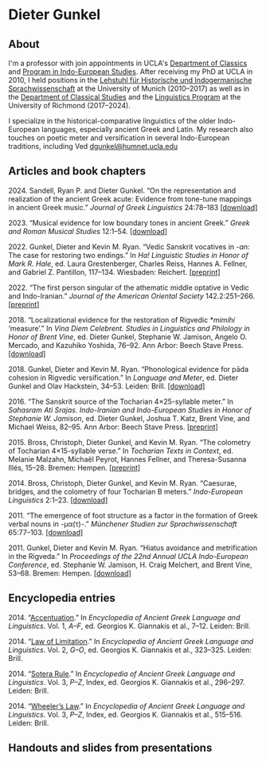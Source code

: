 # Dieter Gunkel
## About
I'm a professor with join appointments in UCLA's [Department of Classics](https://classics.ucla.edu) and [Program in Indo-European Studies](https://pies.ucla.edu). After receiving my PhD at UCLA in 2010, I held positions in the [Lehstuhl für Historische und Indogermanische Sprachwissenschaft](https://www.indogermanistik.uni-muenchen.de/index.html) at the University of Munich \(2010–2017\) as well as in the [Department of Classical Studies](https://classics.richmond.edu) and the [Linguistics Program](https://linguistics.richmond.edu) at the University of Richmond \(2017–2024\).  

I specialize in the historical-comparative linguistics of the older Indo-European languages, especially ancient Greek and Latin. My research also touches on poetic meter and versification in several Indo-European traditions, including Ved
dgunkel@humnet.ucla.edu 

## Articles and book chapters
2024\. Sandell, Ryan P. and Dieter Gunkel. “On the representation and realization of the ancient Greek acute: Evidence from tone-tune mappings in ancient Greek music.” *Journal of Greek Linguistics* 24:78–183 [\[download\]](https://brill.com/downloadpdf/view/journals/jgl/24/1/article-p78_4.pdf)  

2023\. “Musical evidence for low boundary tones in ancient Greek.” *Greek and Roman Musical Studies* 12:1–54. [\[download\]](https://ucla.box.com/s/nbyv0lckuqwwdfycnaiqn3zslz6hjtsq)  

2022\. Gunkel, Dieter and Kevin M. Ryan. “Vedic Sanskrit vocatives in *-an*: The case for restoring two endings.” In *Ha! Linguistic Studies in Honor of Mark R. Hale*, ed. Laura Grestenberger, Charles Reiss, Hannes A. Fellner, and Gabriel Z. Pantillon, 117–134. Wiesbaden: Reichert. [\[preprint\]](https://ucla.box.com/s/0vdt9xjr4l671rjjtd2ycxceryynggcv)  

2022\. “The first person singular of the athematic middle optative in Vedic and Indo-Iranian.” *Journal of the American Oriental Society* 142.2:251–266. [\[preprint\]](https://ucla.box.com/s/tw55k4ccmlkc0n7ktr457ede8ldjyng6)  

2018\. “Localizational evidence for the restoration of Rigvedic \**mimihí* ‘measure’.” In *Vina Diem Celebrent. Studies in Linguistics and Philology in Honor of Brent Vine*, ed. Dieter Gunkel, Stephanie W. Jamison, Angelo O. Mercado, and Kazuhiko Yoshida, 76–92. Ann Arbor: Beech Stave Press. [\[download\]](https://ucla.box.com/s/uf6kecsmsuuszxxosqwnjilxlmbah8bk)  

2018\. Gunkel, Dieter and Kevin M. Ryan. “Phonological evidence for pāda cohesion in Rigvedic versification.” In *Language and Meter*, ed. Dieter Gunkel and Olav Hackstein, 34–53. Leiden: Brill. [\[download\]](https://ucla.box.com/s/kgekwsfdom65z14nc0jcgg4adtm261gx)  

2016\. “The Sanskrit source of the Tocharian 4×25-syllable meter.” In *Sahasram Ati Srajas. Indo-Iranian and Indo-European Studies in Honor of Stephanie W. Jamison*, ed. Dieter Gunkel, Joshua T. Katz, Brent Vine, and Michael Weiss, 82–95. Ann Arbor: Beech Stave Press. [\[preprint\]](https://ucla.box.com/s/8opy39dz654iquczm8mvc05vd6u6ip3l)  

2015\. Bross, Christoph, Dieter Gunkel, and Kevin M. Ryan. “The colometry of Tocharian 4×15-syllable verse.” In *Tocharian Texts in Context*, ed. Melanie Malzahn, Michaël Peyrot, Hannes Fellner, and Theresa-Susanna Illés, 15–28. Bremen: Hempen. [\[preprint\]](https://ucla.box.com/s/aucuyr6xbnrgry28k7uyc9jxix5rkzy3)  

2014\. Bross, Christoph, Dieter Gunkel, and Kevin M. Ryan. “Caesurae, bridges, and the colometry of four Tocharian B meters.” *Indo-European Linguistics* 2:1–23. [\[download\]](https://brill.com/view/journals/ieul/2/1/article-p1_1.xml?language=en)  

2011\. “The emergence of foot structure as a factor in the formation of Greek verbal nouns in -μα(τ)-.” *Münchener Studien zur Sprachwissenschaft* 65:77–103. [\[download\]](https://ucla.box.com/s/1yqlgrd2kec6qhoylwk0eb75i12pv394)  

2011\. Gunkel, Dieter and Kevin M. Ryan. “Hiatus avoidance and metrification in the Rigveda.” In *Proceedings of the 22nd Annual UCLA Indo-European Conference*, ed. Stephanie W. Jamison, H. Craig Melchert, and Brent Vine, 53–68. Bremen: Hempen. [\[download\]](https://ucla.box.com/s/g3e85pj0gtj7bbmkbtp817xgx6di511c)  

## Encyclopedia entries
2014\. “[Accentuation](https://ucla.box.com/s/srtkbq4zmuok2lz3vuyokwvl29314p00).” In *Encyclopedia of Ancient Greek Language and Linguistics*. Vol. 1, *A–F*, ed. Georgios K. Giannakis et al., 7–12. Leiden: Brill.  

2014\. “[Law of Limitation](https://ucla.box.com/s/abq2yi27lzv8pjtfv68miw7cltaat46w).” In *Encyclopedia of Ancient Greek Language and Linguistics*. Vol. 2, *G–O*, ed. Georgios K. Giannakis et al., 323–325. Leiden: Brill.  

2014\. “[Sotera Rule](https://ucla.box.com/s/tyaftkl4u5m54kl2c0sv22421oup1aup).” In *Encyclopedia of Ancient Greek Language and Linguistics*. Vol. 3, *P–Z*, Index, ed. Georgios K. Giannakis et al., 296–297. Leiden: Brill.  

2014\. “[Wheeler’s Law](https://ucla.box.com/s/rhjtjlspctbb1yrfofxbbf4bsose6ykr).” In *Encyclopedia of Ancient Greek Language and Linguistics*. Vol. 3, *P–Z*, Index, ed. Georgios K. Giannakis et al., 515–516. Leiden: Brill.  

## Handouts and slides from presentations
